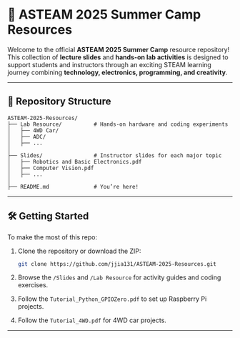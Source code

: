 # 🌟 ASTEAM 2025 Summer Camp Resources

Welcome to the official **ASTEAM 2025 Summer Camp** resource repository! This collection of **lecture slides** and **hands-on lab activities** is designed to support students and instructors through an exciting STEAM learning journey combining **technology, electronics, programming, and creativity**.

---

## 📁 Repository Structure

```
ASTEAM-2025-Resources/
├── Lab Resource/          # Hands-on hardware and coding experiments
│   ├── 4WD Car/
│   ├── ADC/
│   ├── ...
│
├── Slides/                # Instructor slides for each major topic
│   ├── Robotics and Basic Electronics.pdf
│   ├── Computer Vision.pdf
│   ├── ...
│
├── README.md              # You’re here!
```
---

## 🛠️ Getting Started

To make the most of this repo:

1. Clone the repository or download the ZIP:

   ```bash
   git clone https://github.com/jjia131/ASTEAM-2025-Resources.git
   ```
2. Browse the `/Slides` and `/Lab Resource` for activity guides and coding exercises.
3. Follow the `Tutorial_Python_GPIOZero.pdf` to set up Raspberry Pi projects.
4. Follow the `Tutorial_4WD.pdf` for 4WD car projects.

---